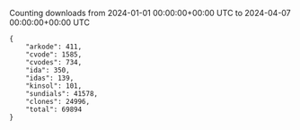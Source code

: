 
Counting downloads from 2024-01-01 00:00:00+00:00 UTC to 2024-04-07 00:00:00+00:00 UTC

```
{
    "arkode": 411,
    "cvode": 1585,
    "cvodes": 734,
    "ida": 350,
    "idas": 139,
    "kinsol": 101,
    "sundials": 41578,
    "clones": 24996,
    "total": 69894
}
```
